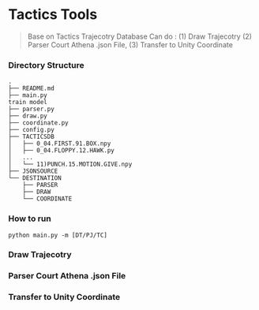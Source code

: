 # Tactics Tools
  > Base on Tactics Trajecotry Database
  > Can do : (1) Draw Trajecotry (2) Parser Court Athena .json File, (3) Transfer to Unity Coordinate


### Directory Structure

    .
    ├── README.md
    ├── main.py                                                                 train model
    ├── parser.py
    ├── draw.py
    ├── coordinate.py
    ├── config.py
    ├── TACTICSDB
    │   ├── 0_04.FIRST.91.BOX.npy
    │   ├── 0_04.FLOPPY.12.HAWK.py
    │   ...
    │   └── 11)PUNCH.15.MOTION.GIVE.npy
    ├── JSONSOURCE                                                                 
    └── DESTINATION
        ├── PARSER
        ├── DRAW
        └── COORDINATE



### How to run
```
python main.py -m [DT/PJ/TC]
```

### Draw Trajecotry

### Parser Court Athena .json File

### Transfer to Unity Coordinate
